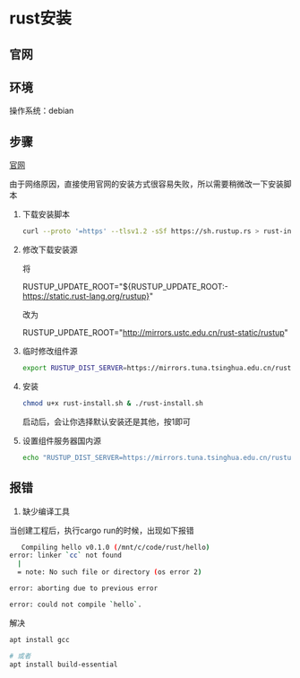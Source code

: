 # rust安装

## 官网



## 环境

操作系统：debian

## 步骤

[官网](https://www.rust-lang.org/zh-CN/learn/get-started)

由于网络原因，直接使用官网的安装方式很容易失败，所以需要稍微改一下安装脚本

1. 下载安装脚本

    ``` bash
    curl --proto '=https' --tlsv1.2 -sSf https://sh.rustup.rs > rust-install.sh
    ```

2. 修改下载安装源

    将
    
    RUSTUP_UPDATE_ROOT="${RUSTUP_UPDATE_ROOT:-https://static.rust-lang.org/rustup}"

    改为

    RUSTUP_UPDATE_ROOT="http://mirrors.ustc.edu.cn/rust-static/rustup"

3. 临时修改组件源

    ``` bash
    export RUSTUP_DIST_SERVER=https://mirrors.tuna.tsinghua.edu.cn/rustup
    ```

4. 安装

    ``` bash
    chmod u+x rust-install.sh & ./rust-install.sh
    ```

    启动后，会让你选择默认安装还是其他，按1即可

5. 设置组件服务器国内源

    ``` bash
    echo "RUSTUP_DIST_SERVER=https://mirrors.tuna.tsinghua.edu.cn/rustup"  >> ~/.cargo/env
    ```

## 报错

1. 缺少编译工具

当创建工程后，执行cargo run的时候，出现如下报错

``` bash
   Compiling hello v0.1.0 (/mnt/c/code/rust/hello)
error: linker `cc` not found
  |
  = note: No such file or directory (os error 2)

error: aborting due to previous error

error: could not compile `hello`.
```

解决

``` bash
apt install gcc

# 或者
apt install build-essential
```